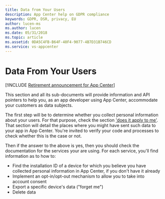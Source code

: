 ```yaml
---
title: Data from Your Users 
description: App Center help on GDPR compliance
keywords: GDPR, DSR, privacy, EU
author: lucen-ms
ms.author: lucen
ms.date: 05/31/2018 
ms.topic: article 
ms.assetid: 0DA5C4FB-B64F-40F4-9077-4B7D31B746CD
ms.service: vs-appcenter
---
```


# Data From Your Users

[!INCLUDE [Retirement announcement for App Center](../includes/retirement.md)]

This section and all its sub-documents will provide information and API pointers to help you, as an app developer using App Center, accommodate your customers as data subjects.

The first step will be to determine whether you collect personal information about your users. For that purpose, check the section ['does it apply to me'](~/gdpr/does-it-apply-to-me.md). That section will detail the places where you might have sent such data to your app in App Center. You're invited to verify your code and processes to check whether this is the case or not.

Then if the answer to the above is yes, then you should check the documentation for the services your are using. For each service, you'll find information as to how to:

- Find the installation ID of a device for which you believe you have collected personal information in App Center, if you don't have it already
- Implement an opt-in/opt-out mechanism to allow you to take into account consent
- Export a specific device's data ("forget me")
- Delete data
